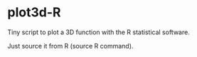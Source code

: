 plot3d-R
========

Tiny script to plot a 3D function with the R statistical software.

Just source it from R (source R command).
